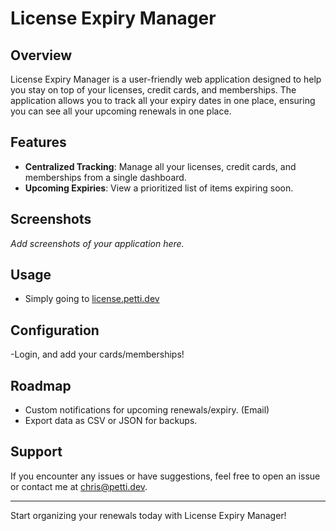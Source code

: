 # License Expiry Manager

## Overview
License Expiry Manager is a user-friendly web application designed to help you stay on top of your licenses, credit cards, and memberships. The application allows you to track all your expiry dates in one place, ensuring you can see all your upcoming renewals in one place.

## Features
- **Centralized Tracking**: Manage all your licenses, credit cards, and memberships from a single dashboard.
- **Upcoming Expiries**: View a prioritized list of items expiring soon.

## Screenshots
*Add screenshots of your application here.*

## Usage
- Simply going to [license.petti.dev](https://license.petti.dev/)

## Configuration
-Login, and add your cards/memberships!

## Roadmap
- Custom notifications for upcoming renewals/expiry. (Email)
- Export data as CSV or JSON for backups.

## Support
If you encounter any issues or have suggestions, feel free to open an issue or contact me at [chris@petti.dev](mailto:chris@petti.dev).

---

Start organizing your renewals today with License Expiry Manager!

